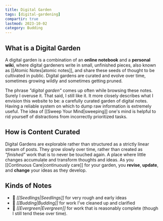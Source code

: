 ```yaml
---
title: Digital Garden
tags: [digital-gardening]
compartir: true
lastmod: 2023-10-02
category: Budding
---
```

## What is a Digital Garden

A digital garden is a combination of an **online notebook** and a **personal wiki**, where digital gardeners write in small, unfinished pieces, also known as [[Atomic Notes|atomic notes]], and share these seeds of thought to be cultivated in public. Digital gardens are curated and evolve over time, sometimes growing wildly and sometimes getting pruned.

The phrase _"digital garden"_ comes up often while browsing these notes. Surely I overuse it. That said, I still like it. It more closely describes what I envision this website to be: a carefully curated garden of digital notes. Having a reliable system on which to dump raw information is extremely useful. The idea of [[Sweep Your Mind|sweeping]] one's mind is helpful to rid yourself of distractions from incorrectly prioritized tasks.

## How is Content Curated

Digital Gardens are explorable rather than structured as a strictly linear stream of posts. They grow slowly over time, rather than created as _"finished"_ work that is to never be touched again. A place where little changes accumulate and transform thoughts and ideas. As you [[Continuous Care|continuously care]] for your garden, you **revise**, **update**, and **change** your ideas as they develop.

## Kinds of Notes

* 🌱 _[[Seedlings|Seedlings]]_ for very rough and early ideas
* 🌿 _[[Budding|Budding]]_ for work I've cleaned up and clarified
* 🌳 _[[Evergreen|Evergreen]]_ for work that is reasonably complete (though I still tend these over time).
